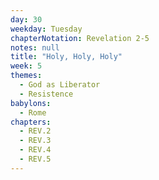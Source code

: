 ```yaml
---
day: 30
weekday: Tuesday
chapterNotation: Revelation 2-5
notes: null
title: "Holy, Holy, Holy"
week: 5
themes:
  - God as Liberator
  - Resistence
babylons:
  - Rome
chapters:
  - REV.2
  - REV.3
  - REV.4
  - REV.5
---
```

